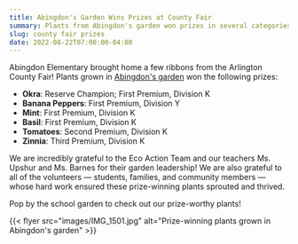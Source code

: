 ```yaml
--- 
title: Abingdon's Garden Wins Prizes at County Fair
summary: Plants from Abingdon's garden won prizes in several categories.
slug: county fair prizes
date: 2022-08-22T07:00:00-04:00
---
```


Abingdon Elementary brought home a few ribbons from the Arlington County Fair! Plants grown in [Abingdon's garden](/garden/) won the following prizes:

- **Okra**: Reserve Champion; First Premium, Division K
- **Banana Peppers**: First Premium, Division Y
- **Mint**: First Premium, Division K
- **Basil**: First Premium, Division K
- **Tomatoes**: Second Premium, Division K
- **Zinnia**: Third Premium, Division K

We are incredibly grateful to the Eco Action Team and our teachers Ms. Upshur and Ms. Barnes for their garden leadership! We are also grateful to all of the volunteers — students, families, and community members — whose hard work ensured these prize-winning plants sprouted and thrived.

Pop by the school garden to check out our prize-worthy plants!

{{< flyer src="images/IMG_1501.jpg" alt="Prize-winning plants grown in Abingdon's garden" >}}